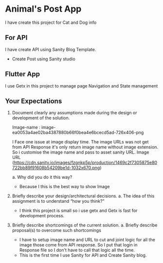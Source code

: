 # Animal's Post App

I have create this project for Cat and Dog info

## For API 
I have create API using Sanity Blog Template.
- Create Post using Sanity studio

## Flutter App
I use Getx in this project to manage page Navigation and State management

## Your Expectations
1. Document clearly any assumptions made during the design or development of the
   solution.
   
   Image-name : image-ea0053a4ae02ba4387880b66f0bea4e6bcecd5ad-726x406-png
   
   I Face one issue at image display time. The image URLs was not get from API Response it's only return image name without image extension. So i customise the image name and pass to asset sanity URL. Image URL (https://cdn.sanity.io/images/fzgnkp5p/production/1469c2f7305875e80722bb89f91608b54209be1d-1032x670.png)

   a. Why did you do it this way?
   - Because I this is the best way to show Image 
    
2. Briefly describe your design/architectural decisions.
   a. The idea of this assignment is to understand “how you think?”
   - I think this project is small so i use getx and Getx is fast for development process.
    
3. Briefly describe shortcomings of the current solution.
   a. Briefly describe proposal(s) to overcome such shortcomings
   - I have to setup image name and URL to cut and joint logic for all the image those come from API response. So I put that login in Response file so I don't have to call that logic all the time.
   - This is the first time I use Sanity for API and Create Sanity blog.
   
